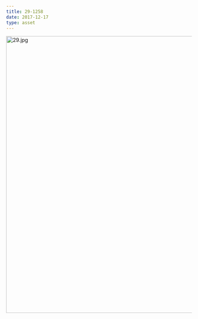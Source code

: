 ```yaml
---
title: 29-1258
date: 2017-12-17
type: asset
---
```

<img src="https://histologylab.ctl.columbia.edu/assets/images/29.jpg" height="750" alt="29.jpg" style="margin: 0;padding: 0;border: 0;">
